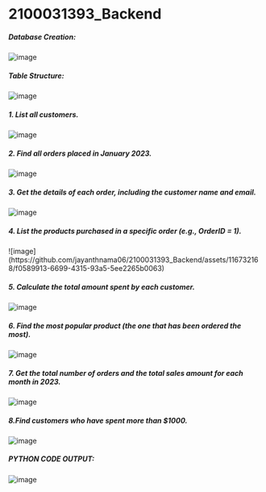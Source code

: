 # 2100031393_Backend
<h5>Database Creation:</h5>

![image](https://github.com/jayanthnama06/2100031393_Backend/assets/116732168/72000c87-f460-4d39-940c-1cd79efec2e8)

<h5>Table Structure:</h5>

![image](https://github.com/jayanthnama06/2100031393_Backend/assets/116732168/149be33c-7e4a-4150-901c-8b2ab4fcc377)

<h5>1. List all customers.</h5>

![image](https://github.com/jayanthnama06/2100031393_Backend/assets/116732168/437cca27-84f3-453f-bf6c-cf8689fb6be7)

<h5>2. Find all orders placed in January 2023.</h5>

![image](https://github.com/jayanthnama06/2100031393_Backend/assets/116732168/7c887e2f-ec87-4d99-aa14-d58acd5da5e7)


<h5>3. Get the details of each order, including the customer name and email.</h5>

![image](https://github.com/jayanthnama06/2100031393_Backend/assets/116732168/32aa0170-2d31-4bd4-8e96-0a94203152be)

<h5>4. List the products purchased in a specific order (e.g., OrderID = 1).</h5>
![image](https://github.com/jayanthnama06/2100031393_Backend/assets/116732168/f0589913-6699-4315-93a5-5ee2265b0063)


<h5>5. Calculate the total amount spent by each customer.</h5>

![image](https://github.com/jayanthnama06/2100031393_Backend/assets/116732168/d53c6083-986b-4b83-99e9-be9b4d26a872)

<h5>6. Find the most popular product (the one that has been ordered the most).</h5>

![image](https://github.com/jayanthnama06/2100031393_Backend/assets/116732168/ad35d44a-c947-4bc0-9101-ee92aae90092)


<h5>7. Get the total number of orders and the total sales amount for each month in 2023.</h5>

![image](https://github.com/jayanthnama06/2100031393_Backend/assets/116732168/24dbab4f-6694-4944-8177-ea17d90e4bb2)


<h5>8.Find customers who have spent more than $1000.</h5>

![image](https://github.com/jayanthnama06/2100031393_Backend/assets/116732168/ae1cca4f-a69f-4c17-8d5d-ac9e1ca457a2)

<h5>PYTHON CODE OUTPUT:</h5>

![image](https://github.com/jayanthnama06/2100031393_Backend/assets/116732168/a43ebf93-232e-4a24-87ef-3f28832d041a)


